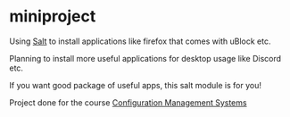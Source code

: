 # miniproject


Using [Salt](https://saltproject.io/) to install applications like firefox that comes with uBlock etc. 

Planning to install more useful applications for desktop usage like Discord etc.

If you want good package of useful apps, this salt module is for you!

Project done for the course  [Configuration Management Systems](https://terokarvinen.com/2022/palvelinten-hallinta-2022p2/?from=MoodleNews)
